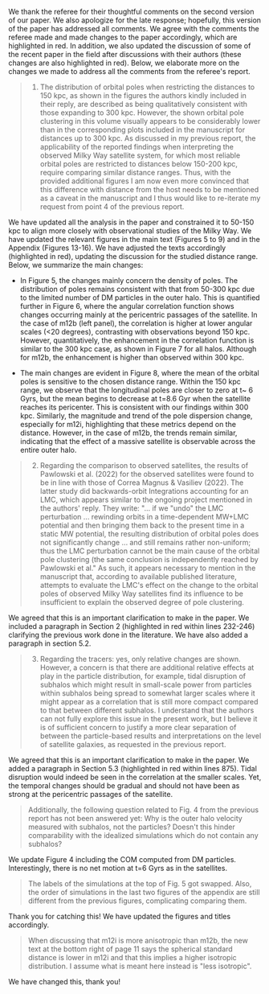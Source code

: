 We thank the referee for their thoughtful comments on the second version of our paper. We also 
apologize for the late response; hopefully, this version of the paper has addressed all comments.
We agree with the comments the referee made and made changes to the paper accordingly, 
which are highlighted in red. In addition, we also updated the discussion of some of the recent paper in the field
after discussions with their authors (these changes are also highlighted in red). Below, we elaborate
 more on the changes we made to address
all the comments from the referee's report.

> 1) The distribution of orbital poles when restricting the distances to 150 kpc,
> as shown in the figures the authors kindly included in their reply, are
> described as being qualitatively consistent with those expanding to 300 kpc.
> However, the shown orbital pole clustering in this volume visually appears to be
> considerably lower than in the corresponding plots included in the manuscript
> for distances up to 300 kpc. As discussed in my previous report, the
> applicability of the reported findings when interpreting the observed Milky Way
> satellite system, for which most reliable orbital poles are restricted to
> distances below 150-200 kpc, require comparing similar distance ranges. Thus,
> with the provided additional figures I am now even more convinced that this
> difference with distance from the host needs to be mentioned as a caveat in
> the manuscript and I thus would like to re-iterate my request from point 4 of
> the previous report.

We have updated all the analysis in the paper and constrained it to 50-150 kpc 
to align more closely with observational studies of the Milky Way. We have updated
the relevant figures in the main text (Figures 5 to 9) and in the Appendix (Figures 13-16).
We have adjusted the texts accordingly (highlighted in red), updating the discussion 
for the studied distance range. Below, we summarize the main changes:

- In Figure 5, the changes mainly concern the density of poles. The distribution of
  poles remains consistent with that from 50-300 kpc due to the limited number of DM
  particles in the outer halo. This is quantified further in Figure 6, where the angular
  correlation function shows changes occurring mainly at the pericentric passages of the
  satellite. In the case of m12b (left panel), the correlation is higher at lower angular
   scales (<20 degrees), contrasting with observations beyond 150 kpc. However,
  quantitatively, the enhancement in the correlation function is similar to the 300 kpc case,
  as shown in Figure 7 for all halos. Although for m12b, the enhancement is higher than
  observed within 300 kpc.

- The main changes are evident in Figure 8, where the mean of the orbital poles is sensitive
  to the chosen distance range. Within the 150 kpc range, we observe that the longitudinal
  poles are closer to zero at t~ 6 Gyrs, but the mean begins to decrease at t=8.6 Gyr when the
   satellite reaches its pericenter. This is consistent with our findings within 300 kpc. Similarly,
  the magnitude and trend of the pole dispersion change, especially for m12i, highlighting that these
   metrics depend on the distance. However, in the case of m12b, the trends remain similar,
   indicating that the effect of a massive satellite is observable across the entire outer halo.



> 2) Regarding the comparison to observed satellites, the results of Pawlowski et
> al. (2022) for the observed satellites were found to be in line with those of
> Correa Magnus & Vasiliev (2022). The latter study did backwards-orbit
> Integrations accounting for an LMC, which appears similar to the ongoing project
> mentioned in the authors' reply. They write: "... if we "undo" the LMC
> perturbation ... rewinding orbits in a time-dependent MW+LMC potential and then
> bringing them back to the present time in a static MW potential, the resulting
> distribution of orbital poles does not significantly change ... and still
> remains rather non-uniform; thus the LMC perturbation cannot be the main cause
> of the orbital pole clustering (the same conclusion is independently reached by
> Pawlowski et al." As such, it appears necessary to mention in the manuscript
> that, according to available published literature, attempts to evaluate the
> LMC's effect on the change to the orbital poles of observed Milky Way satellites
>find its influence to be insufficient to explain the observed degree of pole
> clustering.

We agreed that this is an important clarification to make in the paper. We
included a paragraph in Section 2 (highlighted in red within lines 232-246)
clarifying the previous work done in the literature. We have also added a paragraph 
in section 5.2.

> 3) Regarding the tracers: yes, only relative changes are shown. However, a
> concern is that there are additional relative effects at play in the particle
> distribution, for example, tidal disruption of subhalos which might result in
> small-scale power from particles within subhalos being spread to somewhat larger
> scales where it might appear as a correlation that is still more compact
> compared to that between different subhalos. I understand that the authors can
> not fully explore this issue in the present work, but I believe it is of
> sufficient concern to justify a more clear separation of between the
> particle-based results and interpretations on the level of satellite galaxies,
>as requested in the previous report.

We agreed that this is an important clarification to make in the paper. We added a 
paragraph in Section 5.3 (highlighted in red within lines 875). Tidal disruption would indeed
be seen in the correlation at the smaller scales. Yet, the temporal changes should be 
gradual and should not have been as strong at the pericentric passages of the satellite.


> Additionally, the following question related to Fig. 4 from the previous report
> has not been answered yet: Why is the outer halo velocity measured with
> subhalos, not the particles? Doesn't this hinder comparability with the
> idealized simulations which do not contain any subhalos?

We update Figure 4 including the COM computed from DM particles. 
Interestingly, there is no net motion at t=6 Gyrs as in the satellites. 

> The labels of the simulations at the top of Fig. 5 got swapped. Also, the order
> of simulations in the last two figures of the appendix are still different from
> the previous figures, complicating comparing them.

 Thank you for catching this! We have updated the figures and titles accordingly. 

> When discussing that m12i is more anisotropic than m12b, the new text at the
> bottom right of page 11 says the spherical standard distance is lower in m12i
> and that this implies a higher isotropic distribution. I assume what is meant
> here instead is "less isotropic".

We have changed this, thank you! 
